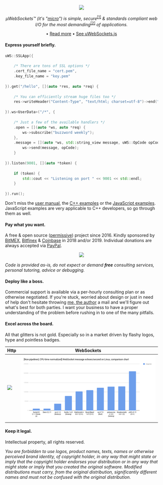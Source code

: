 <div align="center">
<img src="misc/logo.svg" height="180" />

*µWebSockets™ (it's "[micro](https://en.wikipedia.org/wiki/Micro-)") is simple, secure*<sup>[[1]](fuzzing)</sup> *& standards compliant web I/O for the most demanding*<sup>[[2]](benchmarks)</sup> *of applications.*

• [Read more](misc/READMORE.md) • [See uWebSockets.js](https://github.com/uNetworking/uWebSockets.js)

</div>

#### Express yourself briefly.
```c++
uWS::SSLApp({

    /* There are tons of SSL options */
    .cert_file_name = "cert.pem",
    .key_file_name = "key.pem"
    
}).get("/hello", [](auto *res, auto *req) {

    /* You can efficiently stream huge files too */
    res->writeHeader("Content-Type", "text/html; charset=utf-8")->end("Hello HTTP!");
    
}).ws<UserData>("/*", {

    /* Just a few of the available handlers */
    .open = [](auto *ws, auto *req) {
        ws->subscribe("buzzword weekly");
    },
    .message = [](auto *ws, std::string_view message, uWS::OpCode opCode) {
        ws->send(message, opCode);
    }
    
}).listen(9001, [](auto *token) {

    if (token) {
        std::cout << "Listening on port " << 9001 << std::endl;
    }
    
}).run();
```
Don't miss the [user manual](https://github.com/uNetworking/uWebSockets/blob/master/misc/READMORE.md#user-manual), the [C++ examples](https://github.com/uNetworking/uWebSockets/tree/master/examples) or the [JavaScript examples](https://github.com/uNetworking/uWebSockets.js/tree/master/examples). JavaScript examples are very applicable to C++ developers, so go through them as well.

#### Pay what you want.
A free & open source ([permissive](LICENSE)) project since 2016. Kindly sponsored by [BitMEX](https://bitmex.com), [Bitfinex](https://bitfinex.com) & [Coinbase](https://www.coinbase.com/) in 2018 and/or 2019. Individual donations are always accepted via [PayPal](https://paypal.me/uwebsockets).

<div align="center"><img src="misc/2018.png"/></div>

*Code is provided as-is, do not expect or demand **free** consulting services, personal tutoring, advice or debugging.*

#### Deploy like a boss.
Commercial support is available via a per-hourly consulting plan or as otherwise negotiated. If you're stuck, worried about design or just in need of help don't hesitate throwing [me, the author](https://github.com/alexhultman) a mail and we'll figure out what's best for both parties. I want your business to have a proper understanding of the problem before rushing in to one of the many pitfalls.

#### Excel across the board.
All that glitters is not gold. Especially so in a market driven by flashy logos, hype and pointless badges.

Http | WebSockets
--- | ---
![](misc/bigshot_lineup.png) | ![](misc/websocket_lineup.png)

#### Keep it legal.
Intellectual property, all rights reserved.

*You are forbidden to use logos, product names, texts, names or otherwise perceived brand identity, of copyright holder, in any way that might state or imply that the copyright holder endorses your distribution or in any way that might state or imply that you created the original software. Modified distributions must carry, from the original distribution, significantly different names and must not be confused with the original distribution.*
